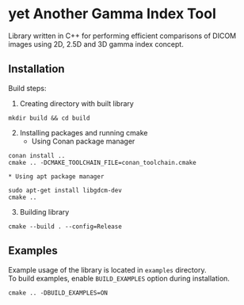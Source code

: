 # yet Another Gamma Index Tool

Library written in C++ for performing efficient comparisons of DICOM images using 2D, 2.5D and 3D gamma index concept.

## Installation

Build steps:
1. Creating directory with built library
```
mkdir build && cd build
```
2. Installing packages and running cmake
    * Using Conan package manager
```
conan install ..
cmake .. -DCMAKE_TOOLCHAIN_FILE=conan_toolchain.cmake
```
    * Using apt package manager
```
sudo apt-get install libgdcm-dev
cmake ..
```
3. Building library
```
cmake --build . --config=Release
```

## Examples

Example usage of the library is located in `examples` directory.  
To build examples, enable `BUILD_EXAMPLES` option during installation.
```
cmake .. -DBUILD_EXAMPLES=ON
```
